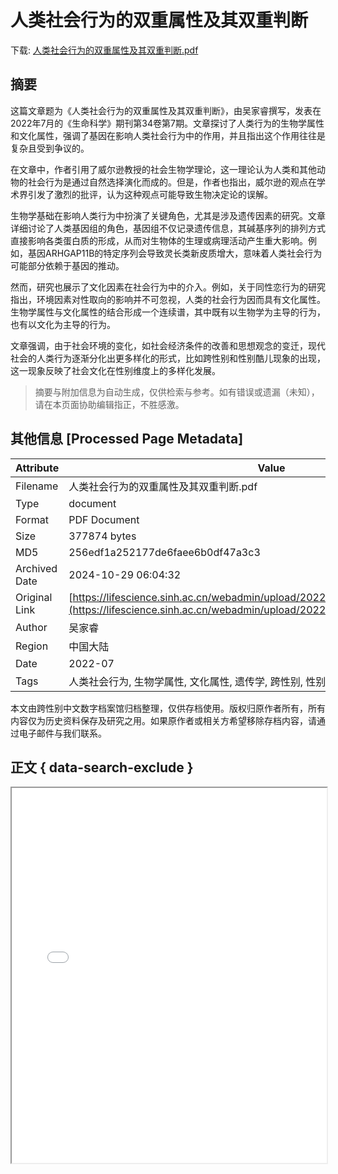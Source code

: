 # 人类社会行为的双重属性及其双重判断

<!-- tcd_download_link -->
下载: <a href="../人类社会行为的双重属性及其双重判断.pdf" download>人类社会行为的双重属性及其双重判断.pdf</a>
<!-- tcd_download_link_end -->

## 摘要

<!-- tcd_abstract -->
这篇文章题为《人类社会行为的双重属性及其双重判断》，由吴家睿撰写，发表在2022年7月的《生命科学》期刊第34卷第7期。文章探讨了人类行为的生物学属性和文化属性，强调了基因在影响人类社会行为中的作用，并且指出这个作用往往是复杂且受到争议的。

在文章中，作者引用了威尔逊教授的社会生物学理论，这一理论认为人类和其他动物的社会行为是通过自然选择演化而成的。但是，作者也指出，威尔逊的观点在学术界引发了激烈的批评，认为这种观点可能导致生物决定论的误解。

生物学基础在影响人类行为中扮演了关键角色，尤其是涉及遗传因素的研究。文章详细讨论了人类基因组的角色，基因组不仅记录遗传信息，其碱基序列的排列方式直接影响各类蛋白质的形成，从而对生物体的生理或病理活动产生重大影响。例如，基因ARHGAP11B的特定序列会导致灵长类新皮质增大，意味着人类社会行为可能部分依赖于基因的推动。

然而，研究也展示了文化因素在社会行为中的介入。例如，关于同性恋行为的研究指出，环境因素对性取向的影响并不可忽视，人类的社会行为因而具有文化属性。生物学属性与文化属性的结合形成一个连续谱，其中既有以生物学为主导的行为，也有以文化为主导的行为。

文章强调，由于社会环境的变化，如社会经济条件的改善和思想观念的变迁，现代社会的人类行为逐渐分化出更多样化的形式，比如跨性别和性别酷儿现象的出现，这一现象反映了社会文化在性别维度上的多样化发展。

<!-- tcd_abstract_end -->

> 摘要与附加信息为自动生成，仅供检索与参考。如有错误或遗漏（未知），请在本页面协助编辑指正，不胜感激。

## 其他信息 [Processed Page Metadata]

| Attribute       | Value                                  |
|-----------------|----------------------------------------|
| Filename        | 人类社会行为的双重属性及其双重判断.pdf                             |
| Type            | document                                 |
| Format          | PDF Document                               |
| Size            | 377874 bytes                           |
| MD5             | 256edf1a252177de6faee6b0df47a3c3                                  |
| Archived Date   | 2024-10-29 06:04:32                             |
| Original Link   | [https://lifescience.sinh.ac.cn/webadmin/upload/20221206151607_3451_8129.pdf](https://lifescience.sinh.ac.cn/webadmin/upload/20221206151607_3451_8129.pdf)                         |
| Author          | 吴家睿                               |
| Region          | 中国大陆                               |
| Date            | 2022-07                                 |
| Tags            | 人类社会行为, 生物学属性, 文化属性, 遗传学, 跨性别, 性别研究                                 |

本文由跨性别中文数字档案馆归档整理，仅供存档使用。版权归原作者所有，所有内容仅为历史资料保存及研究之用。如果原作者或相关方希望移除存档内容，请通过电子邮件与我们联系。

## 正文 { data-search-exclude }

<!-- tcd_main_text -->
<iframe src="../人类社会行为的双重属性及其双重判断.pdf" width="100%" height="600px">
    <p>无法显示PDF，请下载查看。</p>
</iframe>
<!-- tcd_main_text_end -->

